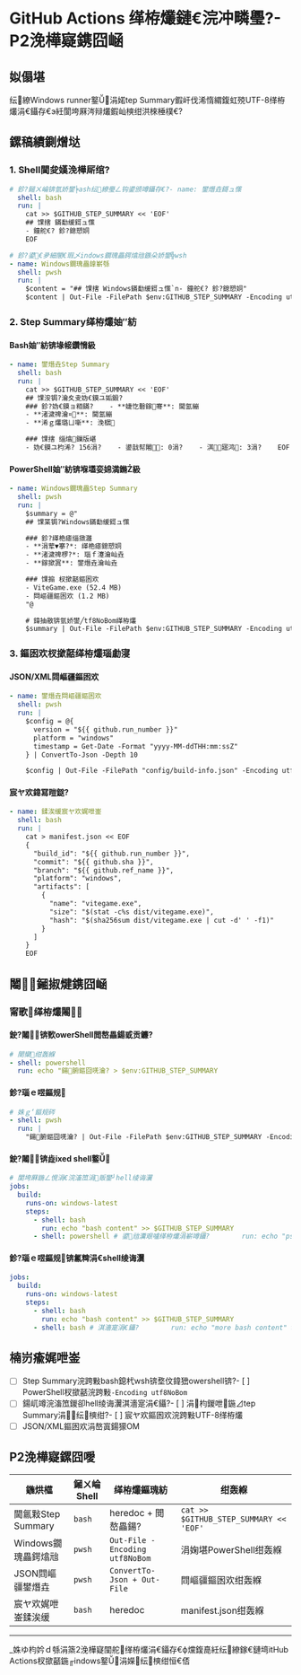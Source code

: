﻿# GitHub Actions 缂栫爜鏈€浣冲疄璺?- P2浼樺寲鎸囧崡

## 姒傝堪

纭繚Windows runner鐜涓婼tep Summary鍜屽伐浠惰緭鍑虹殑UTF-8缂栫爜涓€鑷存€э紝閬垮厤涔辩爜鍜屾樉绀洪棶棰樸€?
## 鏍稿績鍘熷垯

### 1. Shell閫夋嫨浼樺厛绾?
```yaml
# 鉁?鎺ㄨ崘锛氫娇鐢╞ash纭繚璺ㄥ钩鍙颁竴鑷存€?- name: 鐢熸垚鎶ュ憡
  shell: bash
  run: |
    cat >> $GITHUB_STEP_SUMMARY << 'EOF'
    ## 馃搳 鏋勫缓鎶ュ憡
    - 鐘舵€? 鉁?鎴愬姛
    EOF

# 鉁?鍙€夛細闇€瑕乄indows鐗瑰畾鍔熻兘鏃朵娇鐢╬wsh
- name: Windows鐗瑰畾鎿嶄綔
  shell: pwsh
  run: |
    $content = "## 馃搳 Windows鏋勫缓鎶ュ憡`n- 鐘舵€? 鉁?鎴愬姛"
    $content | Out-File -FilePath $env:GITHUB_STEP_SUMMARY -Encoding utf8NoBom -Append
```

### 2. Step Summary缂栫爜妯″紡

#### Bash妯″紡锛堟帹鑽愶級

```yaml
- name: 鐢熸垚Step Summary
  shell: bash
  run: |
    cat >> $GITHUB_STEP_SUMMARY << 'EOF'
    ## 馃洝锔?瀹夊叏妫€鏌ユ姤鍛?
    ### 鉁?妫€鏌ョ粨鏋?    - **婕忔礊鎵弿**: 閫氳繃
    - **渚濊禆瀹¤**: 閫氳繃
    - **浠ｇ爜璐ㄩ噺**: 浼樼

    ### 馃搳 缁熻鏁版嵁
    - 妫€鏌ユ枃浠? 156涓?    - 鍙戠幇闂: 0涓?    - 淇寤鸿: 3涓?    EOF
```

#### PowerShell妯″紡锛堢壒娈婂満鏅級

```yaml
- name: Windows鐗瑰畾Step Summary
  shell: pwsh
  run: |
    $summary = @"
    ## 馃枼锔?Windows鏋勫缓鎶ュ憡

    ### 鉁?缂栬瘧缁撴灉  
    - **涓荤▼搴?*: 缂栬瘧鎴愬姛
    - **渚濊禆椤?*: 瑙ｆ瀽瀹屾垚
    - **鎵撳寘**: 鐢熸垚瀹屾垚

    ### 馃搧 杈撳嚭鏂囦欢
    - ViteGame.exe (52.4 MB)
    - 閰嶇疆鏂囦欢 (1.2 MB)
    "@

    # 鍏抽敭锛氫娇鐢╱tf8NoBom缂栫爜
    $summary | Out-File -FilePath $env:GITHUB_STEP_SUMMARY -Encoding utf8NoBom -Append
```

### 3. 鏂囦欢杈撳嚭缂栫爜瑙勮寖

#### JSON/XML閰嶇疆鏂囦欢

```yaml
- name: 鐢熸垚閰嶇疆鏂囦欢
  shell: pwsh
  run: |
    $config = @{
      version = "${{ github.run_number }}"
      platform = "windows"
      timestamp = Get-Date -Format "yyyy-MM-ddTHH:mm:ssZ"
    } | ConvertTo-Json -Depth 10

    $config | Out-File -FilePath "config/build-info.json" -Encoding utf8NoBom
```

#### 宸ヤ欢鍏冩暟鎹?
```yaml
- name: 鍒涘缓宸ヤ欢娓呭崟
  shell: bash
  run: |
    cat > manifest.json << EOF
    {
      "build_id": "${{ github.run_number }}",
      "commit": "${{ github.sha }}",
      "branch": "${{ github.ref_name }}",
      "platform": "windows",
      "artifacts": [
        {
          "name": "vitegame.exe",
          "size": "$(stat -c%s dist/vitegame.exe)",
          "hash": "$(sha256sum dist/vitegame.exe | cut -d' ' -f1)"
        }
      ]
    }
    EOF
```

## 闂鎺掓煡鎸囧崡

### 甯歌缂栫爜闂

#### 鉂?闂锛歅owerShell閲嶅畾鍚戜贡鐮?
```yaml
# 閿欒绀轰緥
- shell: powershell
  run: echo "鍚腑鏂囧唴瀹? > $env:GITHUB_STEP_SUMMARY
```

#### 鉁?瑙ｅ喅鏂规

```yaml
# 姝ｇ‘鏂规硶
- shell: pwsh
  run: |
    "鍚腑鏂囧唴瀹? | Out-File -FilePath $env:GITHUB_STEP_SUMMARY -Encoding utf8NoBom -Append
```

#### 鉂?闂锛歮ixed shell鐜

```yaml
# 閬垮厤鍦ㄥ悓涓€浣滀笟涓贩鐢╯hell绫诲瀷
jobs:
  build:
    runs-on: windows-latest
    steps:
      - shell: bash
        run: echo "bash content" >> $GITHUB_STEP_SUMMARY
      - shell: powershell # 鍙兘瀵艰嚧缂栫爜涓嶄竴鑷?        run: echo "ps content" >> $env:GITHUB_STEP_SUMMARY
```

#### 鉁?瑙ｅ喅鏂规锛氱粺涓€shell绫诲瀷

```yaml
jobs:
  build:
    runs-on: windows-latest
    steps:
      - shell: bash
        run: echo "bash content" >> $GITHUB_STEP_SUMMARY
      - shell: bash # 淇濇寔涓€鑷?        run: echo "more bash content" >> $GITHUB_STEP_SUMMARY
```

## 楠岃瘉娓呭崟

- [ ] Step Summary浣跨敤bash鎴杙wsh锛堥伩鍏峱owershell锛?- [ ] PowerShell杈撳嚭浣跨敤`-Encoding utf8NoBom`
- [ ] 鍚屼竴浣滀笟鍐卻hell绫诲瀷淇濇寔涓€鑷?- [ ] 涓枃鍐呭鍦⊿tep Summary涓纭樉绀?- [ ] 宸ヤ欢鏂囦欢浣跨敤UTF-8缂栫爜
- [ ] JSON/XML鏂囦欢涓嶅寘鍚獴OM

## P2浼樺寲鏍囧噯

| 鍦烘櫙             | 鎺ㄨ崘Shell | 缂栫爜鏂瑰紡                       | 绀轰緥                                   |
| ---------------- | --------- | ------------------------------ | -------------------------------------- |
| 閫氱敤Step Summary | `bash`    | heredoc + 閲嶅畾鍚?              | `cat >> $GITHUB_STEP_SUMMARY << 'EOF'` |
| Windows鐗瑰畾鍔熻兘  | `pwsh`    | `Out-File -Encoding utf8NoBom` | 涓婅堪PowerShell绀轰緥                     |
| JSON閰嶇疆鐢熸垚     | `pwsh`    | `ConvertTo-Json + Out-File`    | 閰嶇疆鏂囦欢绀轰緥                           |
| 宸ヤ欢娓呭崟鍒涘缓     | `bash`    | heredoc                        | manifest.json绀轰緥                      |

---

_姝ゆ枃妗ｄ綔涓篜2浼樺寲闃舵缂栫爜涓€鑷存€ф爣鍑嗭紝纭繚鎵€鏈塆itHub Actions杈撳嚭鍦╓indows鐜涓嬫纭樉绀恒€俖
